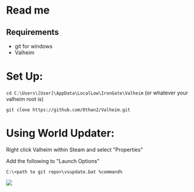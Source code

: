# Read me

## Requirements
- git for windows
- Valheim

# Set Up:
`cd C:\Users\[User]\AppData\LocalLow\IronGate\Valheim` (or whatever your valheim root is)

`git clone https://github.com/Othan2/Valheim.git`

# Using World Updater:
Right click Valheim within Steam and select "Properties"

Add the following to "Launch Options" 

`C:\<path to git repo>\vsupdate.bat %command%`

![](https://i.imgur.com/i2d6HEk.png)